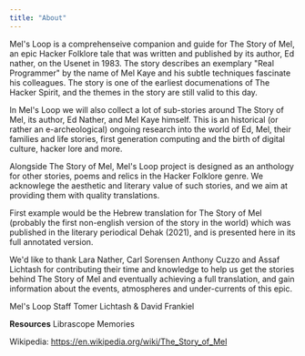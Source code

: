 ```yaml
---
title: "About"
---
```


Mel's Loop is a comprehenseive companion and guide for The Story of Mel, an epic Hacker Folklore tale that was written and published by its author, Ed nather, on the Usenet in 1983. The story describes an exemplary "Real Programmer" by the name of Mel Kaye and his subtle techniques fascinate his colleagues. The story is one of the earliest documenations of The Hacker Spirit, and the themes in the story are still valid to this day.

In Mel's Loop we will also collect a lot of sub-stories around The Story of Mel, its author, Ed Nather, and Mel Kaye himself. This is an historical (or rather an e-archeological) ongoing research into the world of Ed, Mel, their families and life stories, first generation computing and the birth of digital culture, hacker lore and more.

Alongside The Story of Mel, Mel's Loop project is designed as an anthology for other stories, poems and relics in the Hacker Folklore genre. We acknowlege the aesthetic and literary value of such stories, and we aim at providing them with quality translations.

First example would be the Hebrew translation for The Story of Mel (probably the first non-english version of the story in the world) which was published in the literary periodical Dehak (2021), and is presented here in its full annotated version.

We'd like to thank Lara Nather, Carl Sorensen Anthony Cuzzo and Assaf Lichtash for contributing their time and knowledge to help us get the stories behind The Story of Mel and eventually achieving a full translation, and gain information about the events, atmospheres and under-currents of this epic.


Mel's Loop Staff
Tomer Lichtash & David Frankiel


**Resources**
Librascope Memories

Wikipedia:
https://en.wikipedia.org/wiki/The_Story_of_Mel



